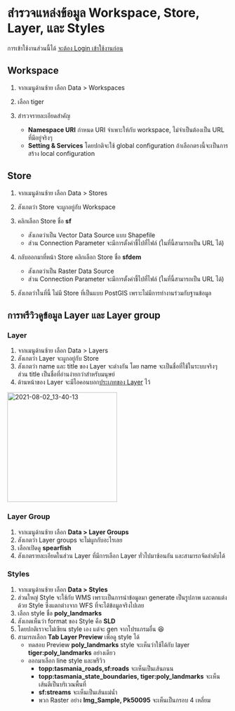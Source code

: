 
# สำรวจแหล่งข้อมูล Workspace, Store, Layer, และ Styles

การเข้าใช้งานส่วนนี้ได้ [จะต้อง Login เข้าใช้งานก่อน](login-admin-firsttime.md)

## Workspace

1. จากเมนูด้านซ้าย เลือก Data > Workspaces
2. เลือก tiger
3. สำรวจรายละเอียดสำคัญ

    - **Namespace URI** กำหนด URI จำเพาะให้กับ workspace, ไม่จำเป็นต้องเป็น URL ที่มีอยู่จริงๆ
    - **Setting & Services** โดยปกติจะใช้ global configuration ถ้าเลือกตรงนี้จะเป็นการสร้าง local configuration

## Store 

1. จากเมนูด้านซ้าย เลือก Data > Stores
2. สังเกตว่า Store จะผูกอยู่กับ Workspace
3. คลิกเลือก Store ชื่อ **sf**

    - สังเกตว่าเป็น Vector Data Source แบบ Shapefile
    - ส่วน Connection Parameter จะมีการตั้งค่าชี้ไปที่ไฟล์ (ในที่นี้สามารถเป็น URL ได้)


3. กลับออกมาที่หน้า Store คลิกเลือก Store ชื่อ **sfdem**

    - สังเกตว่าเป็น Raster Data Source
    - ส่วน Connection Parameter จะมีการตั้งค่าชี้ไปที่ไฟล์ (ในที่นี้สามารถเป็น URL ได้)

4. สังเกตว่าในที่นี้ ไม่มี Store ที่เป็นแบบ PostGIS เพราะไม่มีการทำงานร่วมกับฐานข้อมูล

## การพรีวิวดูข้อมูล Layer และ Layer group

### Layer

1. จากเมนูด้านซ้าย เลือก Data > Layers
2. สังเกตว่า Layer จะผูกอยู่กับ Store
3. สังเกตว่า name และ title ของ Layer จะต่างกัน โดย name จะเป็นชื่อที่ใช้ในระบบจริงๆ ส่วน title เป็นชื่อที่อ่านง่ายกว่าสำหรับมนุษย์
4. ด้านหน้าของ Layer จะมีไอคอนบอก[ประเภทของ Layer](https://docs.geoserver.org/latest/en/user/data/webadmin/layers.html#layer-types) ไว้ 

<img width="250" alt="2021-08-02_13-40-13" src="https://user-images.githubusercontent.com/85179/127815360-1e242408-b10c-494b-b9b7-ec42c609be64.png">



### Layer Group

1. จากเมนูด้านซ้าย เลือก **Data > Layer Groups**
2. สังเกตว่า Layer groups จะไม่ผูกกับอะไรเลย
3. เลือกเปิดดู **spearfish**
4. สังเกตรายละเอียดในส่วน Layer ที่มีการเลือก Layer ทั่วไปมาซ้อนกัน และสามารถจัดลำดับได้


### Styles

1. จากเมนูด้านซ้าย เลือก **Data > Styles**
2. ส่วนใหญ่ Style จะใช้กับ WMS เพราะเป็นการนำข้อมูลมา generate เป็นรูปภาพ และตกแต่งด้วย Style ซึ่งแตกต่างจาก WFS ที่จะได้ข้อมูลจริงไปเลย
3. เลือก style ชื่อ **poly_landmarks**
4. สังเกตเห็นว่า format ของ Style คือ **SLD**
5. โดยปกติเราจะไม่เขียน style เอง แต่จะ gen จากโปรแกรมอื่น 😆
6. สามารถเลือก **Tab Layer Preview** เพื่อดู style ได้
   - ทดสอบ Preview **poly_landmarks** style จะเห็นว่าใช้ได้กับ layer **tiger:poly_landmarks** อย่างเดียว
   - ออกมาเลือก line style และพรีวิว
     - **topp:tasmania_roads,sf:roads** จะเห็นเป็นเส้นถนน
     - **topp:tasmania_state_boundaries, tiger:poly_landmarks** จะเห็นเส้นตีเป็นบริเวณพื้นที่
     - **sf:streams** จะเห็นเป็นเส้นแม่น้ำ
     - พวก Raster อย่าง **Img_Sample, Pk50095** จะเห็นเป็นกรอบ 4 เหลี่ยม 